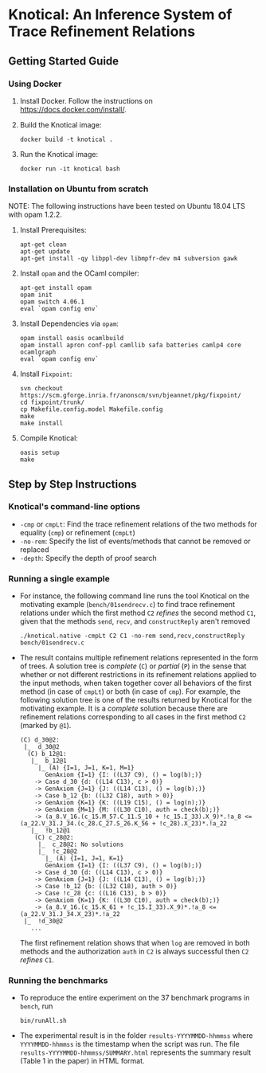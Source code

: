 # Knotical: An Inference System of Trace Refinement Relations

## Getting Started Guide

### Using Docker

1. Install Docker. Follow the instructions on https://docs.docker.com/install/.

2. Build the Knotical image:

    ```
    docker build -t knotical .
    ```

3. Run the Knotical image:

    ```
    docker run -it knotical bash
    ```
    
### Installation on Ubuntu from scratch

NOTE: The following instructions have been tested on Ubuntu 18.04 LTS with opam 1.2.2.

1. Install Prerequisites:

    ```
    apt-get clean
    apt-get update
    apt-get install -qy libppl-dev libmpfr-dev m4 subversion gawk
    ```
    
2. Install `opam` and the OCaml compiler:
   
    ```
    apt-get install opam
    opam init
    opam switch 4.06.1
    eval `opam config env`
    ```
    
3. Install Dependencies via `opam`:
 
    ```
    opam install oasis ocamlbuild
    opam install apron conf-ppl camllib safa batteries camlp4 core ocamlgraph
    eval `opam config env`
    ```
    
4. Install `Fixpoint`:
  
    ```
    svn checkout https://scm.gforge.inria.fr/anonscm/svn/bjeannet/pkg/fixpoint/
    cd fixpoint/trunk/
    cp Makefile.config.model Makefile.config
    make
    make install
    ```

5. Compile Knotical:
   
    ```
    oasis setup
    make
    ```
    
## Step by Step Instructions

### Knotical's command-line options

- `-cmp` or `cmpLt`: Find the trace refinement relations of the two methods for equality (`cmp`) or refinement (`cmpLt`)
- `-no-rem`: Specify the list of events/methods that cannot be removed or replaced
- `-depth`: Specify the depth of proof search

### Running a single example

- For instance, the following command line runs the tool Knotical on the motivating example (`bench/01sendrecv.c`) to find trace refinement relations under which the first method `C2` *refines* the second method `C1`, given that the methods `send`, `recv`, and `constructReply` aren't removed

    ```
    ./knotical.native -cmpLt C2 C1 -no-rem send,recv,constructReply bench/01sendrecv.c
    ```
    
- The result contains multiple refinement relations represented in the form of trees. A solution tree is *complete* (`C`) or *partial* (`P`) in the sense that whether or not different restrictions in its refinement relations applied to the input methods, when taken together cover all behaviors of the first method (in case of `cmpLt`) or both (in case of `cmp`). For example, the following solution tree is one of the results returned by Knotical for the motivating example. It is a *complete* solution because there are refinement relations corresponding to all cases in the first method `C2` (marked by `@1`).

    ```
    (C) d_30@2: 
     |_  d_30@2
      (C) b_12@1: 
       |_  b_12@1
         |_ (A) {I=1, J=1, K=1, M=1}
           GenAxiom {I=1} {I: ((L37 C9), () = log(b);)}
        -> Case d_30 {d: ((L14 C13), c > 0)}
        -> GenAxiom {J=1} {J: ((L14 C13), () = log(b);)}
        -> Case b_12 {b: ((L32 C18), auth > 0)}
        -> GenAxiom {K=1} {K: ((L19 C15), () = log(n);)}
        -> GenAxiom {M=1} {M: ((L30 C10), auth = check(b);)}
        -> (a_8.V_16.(c_15.M_57.C_11.S_10 + !c_15.I_33).X_9)*.!a_8 <= (a_22.V_31.J_34.(c_28.C_27.S_26.K_56 + !c_28).X_23)*.!a_22
       |_  !b_12@1
        (C) c_28@2: 
         |_  c_28@2: No solutions
         |_  !c_28@2
           |_ (A) {I=1, J=1, K=1}
           GenAxiom {I=1} {I: ((L37 C9), () = log(b);)}
        -> Case d_30 {d: ((L14 C13), c > 0)}
        -> GenAxiom {J=1} {J: ((L14 C13), () = log(b);)}
        -> Case !b_12 {b: ((L32 C18), auth > 0)}
        -> Case !c_28 {c: ((L16 C13), b > 0)}
        -> GenAxiom {K=1} {K: ((L30 C10), auth = check(b);)}
        -> (a_8.V_16.(c_15.K_61 + !c_15.I_33).X_9)*.!a_8 <= (a_22.V_31.J_34.X_23)*.!a_22
     |_  !d_30@2
       ...
    ```
    
    The first refinement relation shows that when `log` are removed in both methods and the authorization `auth` in `C2` is always successful then `C2` *refines* `C1`.

### Running the benchmarks

- To reproduce the entire experiment on the 37 benchmark programs in `bench`, run 

    ```
    bin/runAll.sh
    ```

- The experimental result is in the folder `results-YYYYMMDD-hhmmss` where `YYYYMMDD-hhmmss` is the timestamp when the script was run. The file `results-YYYYMMDD-hhmmss/SUMMARY.html` represents the summary result (Table 1 in the paper) in HTML format.
